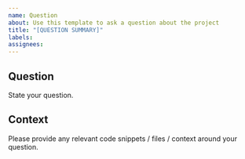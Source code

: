 ```yaml
---
name: Question
about: Use this template to ask a question about the project
title: "[QUESTION SUMMARY]"
labels:
assignees:
---
```


## Question

State your question.

## Context

Please provide any relevant code snippets / files / context around your question.
